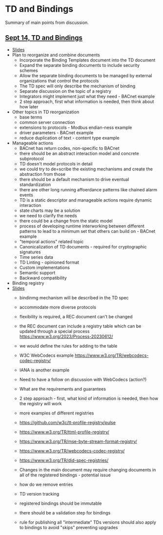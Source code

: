# TD and Bindings
Summary of main points from discussion.

## [Sept 14, TD and Bindings](https://www.w3.org/2023/09/14-wot-minutes.html#t04)
- [Slides](https://github.com/w3c/wot/blob/main/PRESENTATIONS/2023-09-tpac/2023-09-14-TD2-Planning-Sebastian.pdf)
- Plan to reorganize and combine documents
     - Incorporate the Binding Templates document into the TD document
     - Expand the separate binding documents to include security schemes
     - Allow the separate binding documents to be managed by external organizations that control the protocols
     - The TD spec will only describe the mechanism of binding
     - Separate discussion on the topic of a registry
     - Integrators might implement just what they need - BACnet example
     - 2 step approach, first what information is needed, then think about how later
- Other topics in TD reorganization
     - base terms
     - common server connection 
     - extensions to protocols - Modbus endian-ness example
     - driver parameters - BACnet example
     - reduce duplication of text - content type example
- Manageable actions 
     - BACnet has return codes, non-specific to BACnet 
     - there should be an abstract interaction model and concrete subprotocol 
     - TD doesn't model protocols in detail
     - we could try to de=scribe the existing mechanisms and create the abstraction from those
     - there should be a default mechanism to drive eventual standardization
     - there are other long running affoerdance patterns like chained alarm events
     - TD is a static descriptor and manageable actions require dynamic interaction
     - state charts may be a solution 
     - we need to clarify the needs
     - there could be a change from the static model
     - process of developing runtime interworking between different patterns to lead to a minimum set that others can build on - BACnet example
     - "temporal actions" related topic
     - Canonicalization of TD documents - required for cryptographic signatures
     - Time series data
     - TD Linting - opinioned format 
     - Custom implementations
     - Semantic support 
     - Backward compatibility
- Binding registry
- [Slides](https://github.com/w3c/wot/blob/main/PRESENTATIONS/2023-09-tpac/2023-09-14-WoT-TPAC-Registry-Korkan.pdf)
     - bindinmg mechanism will be described in the TD spec
     - accommodate more diverse protocols
     - flexibility is required, a REC document can't be changed
     - the REC document can include a registry table which can be updated through a special process https://www.w3.org/2023/Process-20230612/
     - we would define the rules for adding to the table
     - W3C WebCodecs example https://www.w3.org/TR/webcodecs-codec-registry/
     - IANA is another example
     - Need to have a follow on discussion with WebCodecs (action?)
     - What are the requirements and guarantees
     - 2 step approach - first, what kind of information is needed, then how the registry will work
     - more examples of different registries
     - https://github.com/w3c/tt-profile-registry/pulse
     - https://www.w3.org/TR/ttml-profile-registry/
     - https://www.w3.org/TR/mse-byte-stream-format-registry/
     - https://www.w3.org/TR/webcodecs-codec-registry/
     - https://www.w3.org/TR/did-spec-registries/

     - Changes in the main document may require changing documents in all of the registered bindings - potential issue
     - how do we remove entries
     - TD version tracking
     - registered bindings should be immutable
     - there should be a validation step for bindings
     - rule for publishing all "intermediate" TDs versions should also apply to bindings to avoid "skips" preventing upgrades
